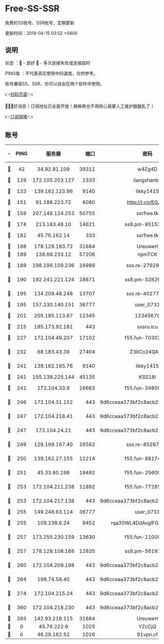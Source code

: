 # Free-SS-SSR

免费的SS账号、SSR账号，定期更新

更新时间：2019-04-15 03:52 +0800

## 说明

状态     ：🙂 - 良好 🙁 - 多次连接失败或连接超时

PING值   ：不代表真实使用中的速度，仅供参考。

账号兼容SS、SSR，你可以自由在两个软件中使用。

👉[扫码页面](https://liesauer.github.io/Free-SS-SSR/)👈

🎉🎉🎉好消息！订阅地址已全面开放！麻麻再也不用担心我要人工维护酸酸乳了！

👉[订阅链接](https://www.liesauer.net/yogurt/subscribe?ACCESS_TOKEN=DAYxR3mMaZAsaqUb)👈

## 账号

|-|PING|服务器|端口|密码|加密方式|区域|
|:----:|:----:|:-----:|-----:|:----:|:----:|:----:|
|🙂|42|34.92.81.109|39311|w4Zg4D|chacha20-ietf|US|
|🙂|129|172.105.203.127|2333|liangshanbo|chacha20|JP|
|🙂|133|139.162.123.96|9140|likky1415|aes-256-cfb|JP|
|🙂|151|91.188.223.72|8080|http://t.cn/EGJIyrl|rc4-md5|RU|
|🙂|159|207.148.124.253|50755|ssrfree.tk|aes-256-cfb|SG|
|🙂|174|213.183.48.10|14621|ss8.pm-95153983|rc4-md5|RU|
|🙂|182|45.76.162.14|333|ssrfree.tk|aes-256-cfb|SG|
|🙂|188|178.128.183.72|31684|Ureuwert|chacha20|US|
|🙂|189|138.68.233.12|57206|npmTCK|rc4-md5|US|
|🙂|189|198.199.109.236|16989|ssx.re-27929573|aes-256-cfb|US|
|🙂|190|192.241.221.124|18671|ss8.pm-32826207|aes-256-cfb|US|
|🙂|195|134.209.48.248|13707|ssx.re-40277635|aes-256-cfb|US|
|🙂|195|157.230.140.151|36777|user_0731|chacha20|US|
|🙂|201|205.185.113.67|12345|12345678|aes-256-cfb|US|
|🙂|215|185.173.92.181|443|sssru.icu|rc4-md5|RU|
|🙂|227|172.104.49.207|17102|f55.fun-70302993|aes-256-cfb|SG|
|🙂|232|68.183.43.39|27404|Z3IICo24QAHu|aes-256-cfb|GB|
|🙂|241|139.162.185.76|9140|likky1415|aes-256-cfb|DE|
|🙂|241|155.138.225.144|45135|KSS18l|rc4-md5|US|
|🙂|241|172.104.33.9|16663|f55.fun-34809669|aes-256-cfb|SG|
|🙂|246|172.104.31.152|443|9d6cceaa373bf2c8acb22e60b6a58be6|aes-256-cfb|US|
|🙂|247|172.104.218.41|443|9d6cceaa373bf2c8acb22e60b6a58be6|aes-256-cfb|US|
|🙂|247|172.104.24.21|443|9d6cceaa373bf2c8acb22e60b6a58be6|aes-256-cfb|US|
|🙂|249|128.199.167.40|16582|ssx.re-85267368|aes-256-cfb|SG|
|🙂|250|139.162.27.155|12214|f55.fun-88174583|aes-256-cfb|SG|
|🙂|251|45.33.80.198|19492|f55.fun-25600628|aes-256-cfb|US|
|🙂|253|172.104.211.238|11892|f55.fun-77285988|aes-256-cfb|US|
|🙂|253|172.104.217.138|443|9d6cceaa373bf2c8acb22e60b6a58be6|aes-256-cfb|US|
|🙂|255|149.248.63.114|36777|user_0731|chacha20|CA|
|🙂|255|109.238.6.24|9452|rqa30WL4DdAvgIFG6Fs3znzTa|aes-256-cfb|FR|
|🙂|257|173.255.230.159|13630|f55.fun-11000786|aes-256-cfb|US|
|🙂|257|178.128.108.168|12835|ss8.pm-56191886|aes-256-cfb|SG|
|🙂|260|172.104.209.198|443|9d6cceaa373bf2c8acb22e60b6a58be6|aes-256-cfb|US|
|🙂|264|198.74.58.40|443|9d6cceaa373bf2c8acb22e60b6a58be6|aes-256-cfb|US|
|🙂|274|172.104.215.24|443|9d6cceaa373bf2c8acb22e60b6a58be6|aes-256-cfb|US|
|🙂|360|172.104.218.230|443|9d6cceaa373bf2c8acb22e60b6a58be6|aes-256-cfb|US|
|🙂|393|142.93.218.115|31684|Ureuwert|chacha20|IN|
|🙁|0|45.76.222.9|1025|YZcCjQ|rc4-md5|JP|
|🙁|0|46.29.162.52|1026|91vpn.cf|rc4-md5|RU|
